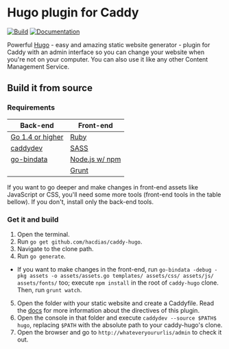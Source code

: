 # Hugo plugin for Caddy

[![Build](https://img.shields.io/travis/hacdias/caddy-hugo.svg?style=flat-square)](https://travis-ci.org/hacdias/caddy-hugo)
[![Documentation](https://img.shields.io/badge/godoc-reference-blue.svg?style=flat-square)](http://godoc.org/github.com/hacdias/caddy-hugo)

Powerful [Hugo](http://gohugo.io/) - easy and amazing static website generator - plugin for Caddy with an admin interface so you can change your website when you're not on your computer. You can also use it like any other Content Management Service.

## Build it from source

### Requirements

| Back-end              | Front-end            |
| --------------------- | -------------------- |
| [Go 1.4 or higher][1] | [Ruby][2]            |
| [caddydev][3]         | [SASS][4]            |
| [go-bindata][5]       | [Node.js w/ npm][6]  |
|                       | [Grunt][7]           |

If you want to go deeper and make changes in front-end assets like JavaScript or CSS, you'll need some more tools (front-end tools in the table bellow). If you don't, install only the back-end tools.

### Get it and build

1. Open the terminal.
2. Run ```go get github.com/hacdias/caddy-hugo```.
3. Navigate to the clone path.
4. Run ```go generate```.
  + If you want to make changes in the front-end, run ```go-bindata -debug -pkg assets -o assets/assets.go templates/ assets/css/ assets/js/ assets/fonts/``` too; execute ```npm install``` in the root of ```caddy-hugo``` clone. Then, run ```grunt watch```.
5. Open the folder with your static website and create a Caddyfile. Read the [docs](http://caddyserver.com/docs/hugo) for more information about the directives of this plugin.
6. Open the console in that folder and execute ```caddydev --source $PATH$ hugo```, replacing ```$PATH``` with the absolute path to your caddy-hugo's clone.
7. Open the browser and go to ```http://whateveryoururlis/admin``` to check it out.

[1]: https://golang.org/dl/
[2]: https://www.ruby-lang.org/en/
[3]: https://github.com/caddyserver/caddydev
[4]: http://sass-lang.com/install
[5]: https://github.com/jteeuwen/go-bindata
[6]: https://nodejs.org
[7]: http://gruntjs.com/
